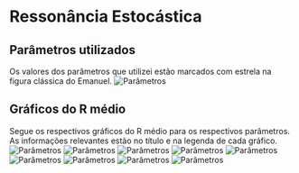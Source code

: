 # Ressonância Estocástica

## Parâmetros utilizados
Os valores dos parâmetros que utilizei estão marcados com estrela na figura clássica do Emanuel. 
![Parâmetros](https://github.com/joaovvflauzino/ressonanciaestocastica/blob/main/HR_graficos_portifolio_lyapunov.png)

## Gráficos do R médio
Segue os respectivos gráficos do R médio para os respectivos parâmetros. As informações relevantes estão no título e na legenda de cada gráfico.
![Parâmetros](https://github.com/joaovvflauzino/ressonanciaestocastica/blob/main/MeanR-HR-Noiseless-Noise-b2.69-I4.255.png)
![Parâmetros](https://github.com/joaovvflauzino/ressonanciaestocastica/blob/main/MeanR-HR-Noiseless-Noise-b2.686-I4.255.png)
![Parâmetros](https://github.com/joaovvflauzino/ressonanciaestocastica/blob/main/MeanR-HR-Noiseless-Noise-b2.682-I4.255.png)
![Parâmetros](https://github.com/joaovvflauzino/ressonanciaestocastica/blob/main/MeanR-HR-Noiseless-Noise-b2.679-I4.27.png)
![Parâmetros](https://github.com/joaovvflauzino/ressonanciaestocastica/blob/main/MeanR-HR-Noiseless-Noise-b2.678-I4.255.png)
![Parâmetros](https://github.com/joaovvflauzino/ressonanciaestocastica/blob/main/MeanR-HR-Noiseless-Noise-b2.673-I4.3.png)
![Parâmetros](https://github.com/joaovvflauzino/ressonanciaestocastica/blob/main/MeanR-HR-Noiseless-Noise-b2.672-I4.311.png)
![Parâmetros](https://github.com/joaovvflauzino/ressonanciaestocastica/blob/main/MeanR-HR-Noiseless-Noise-b2.661-I4.32.png)
![Parâmetros](https://github.com/joaovvflauzino/ressonanciaestocastica/blob/main/MeanR-HR-Noiseless-Noise-b2.66-I4.29.png)
